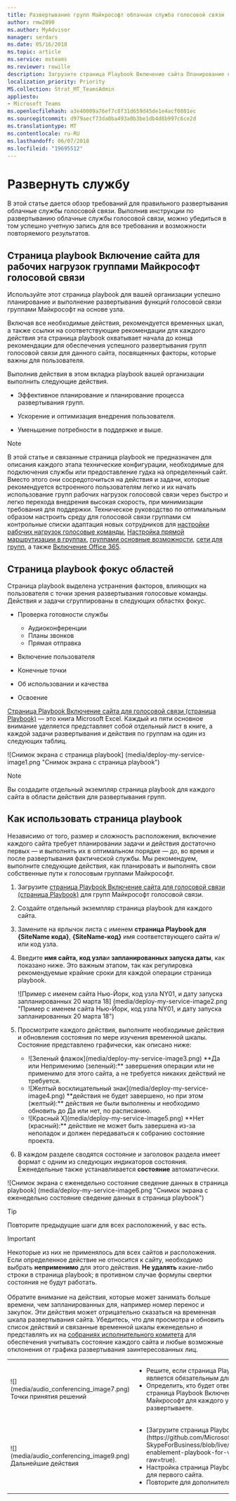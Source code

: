 ```yaml
---
title: Развертывание групп Майкрософт облачная служба голосовой связи
author: rmw2890
ms.author: MyAdvisor
manager: serdars
ms.date: 05/16/2018
ms.topic: article
ms.service: msteams
ms.reviewer: rowille
description: Загрузите страница Playbook Включение сайта Планирование групп развертывания и ускорить и оптимизации круга пользователей, качество и удовлетворенность с точки зрения.
localization_priority: Priority
MS.collection: Strat_MT_TeamsAdmin
appliesto:
- Microsoft Teams
ms.openlocfilehash: a3e40009a76ef7c8f31d659d45de1e4acf0801ec
ms.sourcegitcommit: d979aecf73da0ba493a0b3be1db4d8b997c6ce2d
ms.translationtype: MT
ms.contentlocale: ru-RU
ms.lasthandoff: 06/07/2018
ms.locfileid: "19695512"
---
```

# <a name="deploy-my-service"></a>Развернуть службу

В этой статье дается обзор требований для правильного развертывания облачные службы голосовой связи. Выполнив инструкции по развертыванию облачные службы голосовой связи, можно убедиться в том успешно учетную запись для все требования и возможности повторяемого результатов.

## <a name="site-enablement-playbook-for-microsoft-teams-voice-workloads"></a>Страница playbook Включение сайта для рабочих нагрузок группами Майкрософт голосовой связи

Используйте этот страница playbook для вашей организации успешно планирование и выполнение развертывания функций голосовой связи группами Майкрософт на основе узла.

Включая все необходимые действия, рекомендуется временных шкал, а также ссылки на соответствующие рекомендации для каждого действия эта страница playbook охватывает начала до конца рекомендации для обеспечения успешного развертывания групп голосовой связи для данного сайта, посвященных факторы, которые важны для пользователя.

Выполнив действия в этом вкладка playbook вашей организации выполнить следующие действия.

-   Эффективное планирование и планирование процесса развертывания групп.

-   Ускорение и оптимизация внедрения пользователя.

-   Уменьшение потребности в поддержке и выше.

> [!NOTE]
> В этой статье и связанные страница playbook не предназначен для описания каждого этапа технические конфигурации, необходимые для подключения службы или предоставление гудка на определенный сайт. Вместо этого они сосредоточиться на действия и задачи, которые рекомендуется встроенного пользователям легко и их начать использование групп рабочих нагрузок голосовой связи через быстро и легко перехода внедрения высокая скорость, при минимизации требования для поддержки. Техническое руководство по оптимальным образом настроить среду для голосовой связи группами см контрольные списки адаптация новых сотрудников для [настройки рабочих нагрузок голосовые команды](onboarding-checklist-configure-cloud-voice-workloads-in-Microsoft-Teams.md), [Настройка прямой маршрутизации в группах](onboarding-checklist-configure-direct-routing-in-Microsoft-Teams.md), [группами основные возможности](onboarding-checklist-configure-microsoft-teams-core-capabilities.md), [сети для групп](onboarding-checklist-configure-networking.md), а также [Включение Office 365](onboarding-checklist-enable-office-365.md).

<!--ENDOFSECTION-->

## <a name="playbook-focus-areas"></a>Страница playbook фокус областей

Страница playbook выделена устранения факторов, влияющих на пользователя с точки зрения развертывания голосовые команды. Действия и задачи сгруппированы в следующих областях фокус.

-   Проверка готовности службы
    - Аудиоконференции
    - Планы звонков
    - Прямая отправка

-   Включение пользователя

-   Конечные точки

-   Об использовании и качества

-   Освоение

[Страница Playbook Включение сайта для голосовой связи (страница Playbook)](https://github.com/MicrosoftDocs/OfficeDocs-SkypeForBusiness/blob/live/Teams/downloads/site-enablement-playbook-for-voice-(playbook).xlsx?raw=true) — это книга Microsoft Excel. Каждый из пяти основное внимание уделяется представляет собой отдельный лист в книге, а каждой задачи развертывания и действия по группам на один из следующих таблиц.

![Снимок экрана с страница playbook] (media/deploy-my-service-image1.png "Снимок экрана с страница playbook")

> [!NOTE]
> Вы создадите отдельный экземпляр страница playbook для каждого сайта в области действия для развертывания групп.

<!--ENDOFSECTION-->

## <a name="how-to-use-the-playbook"></a>Как использовать страница playbook

Независимо от того, размер и сложность расположения, включение каждого сайта требует планировании задачи и действия достаточно первых — и выполнять их в оптимальном порядке — до, во время и после развертывания фактической службы. Мы рекомендуем, выполните следующие действия, как планировать и выполнять свои собственные пути к голосовым группами Майкрософт.

1.  Загрузите [страница Playbook Включение сайта для голосовой связи (страница Playbook)](https://github.com/MicrosoftDocs/OfficeDocs-SkypeForBusiness/blob/live/Teams/downloads/site-enablement-playbook-for-voice-(playbook).xlsx?raw=true) для групп Майкрософт голосовой связи.

2.  Создайте отдельный экземпляр страница playbook для каждого сайта.

3.  Замените на ярлычок листа с именем **страница Playbook для {SiteName кода}**, **{SiteName-код}** имя соответствующего сайта и/или код узла.

4.  Введите **имя сайта, код узла**и **запланированных запуска даты**, как показано ниже. Это важным этапом, так как регулировка рекомендуемые крайние сроки для каждой операции страница playbook.

    ![Пример с именем сайта Нью-Йорк, код узла NY01, и дату запуска запланированных 20 марта 18] (media/deploy-my-service-image2.png "Пример с именем сайта Нью-Йорк, код узла NY01, и дату запуска запланированных 20 марта 18")

5.  Просмотрите каждого действия, выполните необходимые действия и обновления состояния по мере изучения временной шкалы. Состояние представлено графически, как описано ниже:
    <ul>
    <li>![Зеленый флажок](media/deploy-my-service-image3.png) **Да или Неприменимо (зеленый):** завершения операции или не применимо для этого сайта, а не требуется никаких действий не требуется.</li>
    <li>![Желтый восклицательный знак](media/deploy-my-service-image4.png) **действия не будет завершено, но при этом (желтый):** действия не были выполнены и необходимо обновить до Да или нет, по расписанию.</li>
    <li>![Красный X](media/deploy-my-service-image5.png) **Нет (красный):** действие не может быть завершена из-за неполадок и должен передаваться к собранию состояние проекта.</li></ul>

6.  В каждом разделе сводятся состояние и заголовок раздела имеет формат с одним из следующих индикаторов состояния. Еженедельные также устанавливается **состояние** автоматически.

![Снимок экрана с еженедельно состояние сведение данных в страница playbook] (media/deploy-my-service-image6.png "Снимок экрана с еженедельно состояние сведение данных в страница playbook")

> [!TIP]
> Повторите предыдущие шаги для всех расположений, у вас есть.

> [!IMPORTANT]
> Некоторые из них не применялось для всех сайтов и расположения. Если определенное действие не относится к сайту, необходимо выбрать **неприменимо** для этого действия. **Не удалять** какие-либо строки в страница playbook; в противном случае формулы свертки состояния не будут работать.<br/><br/>
Обратите внимание на действия, которые может занимать больше времени, чем запланированных для, например номер перенос и закупок. Эти действия может отрицательно сказаться на временная шкала развертывания сайта. Убедитесь, что для просмотра и обновить список действий и связанные временной шкалы еженедельно и представлять их на [собраниях исполнительного комитета](https://docs.microsoft.com/MicrosoftTeams/envision-steering-committee-complete-guide) для обеспечения учитывать состояние каждого сайта и любые возможные отклонения от графика развертывания заинтересованных лиц.

<table>
<tr><td>![](media/audio_conferencing_image7.png) <br/>Точки принятия решений</td><td><ul><li>Решите, если страница Playbook Включение сайта является обязательным для развертывания.</li><li>Определить, кто будет отвечать по настройке страница Playbook Включение сайта для групп Майкрософт для каждого узла, который вы развертываете.</li></ul></td></tr>
<tr><td>![](media/audio_conferencing_image9.png)<br/>Дальнейшие действия</td><td><ul><li>[Загрузите страница Playbook Включение сайта](https://github.com/MicrosoftDocs/OfficeDocs-SkypeForBusiness/blob/live/Teams/downloads/site-enablement-playbook-for-voice-(playbook).xlsx?raw=true).</li><li>Настройка страница Playbook Включение сайта для первого сайта.</li><li>Повторите для дополнительных сайтов.</li></ul></td></tr>
</table>

<!--ENDOFSECTION-->